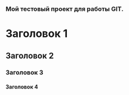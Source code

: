 ### Мой тестовый проект для работы GIT.
# Заголовок 1
## Заголовок 2
### Заголовок 3
#### Заголовок 4
